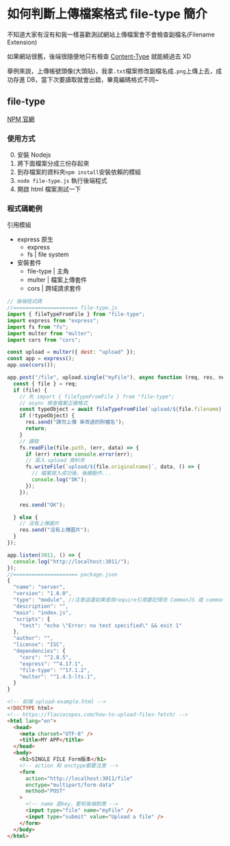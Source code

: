 # 如何判斷上傳檔案格式 file-type 簡介

不知道大家有沒有和我一樣喜歡測試網站上傳檔案會不會檢查副檔名(Filename Extension)

如果網站很舊，後端很隨便地只有檢查 [Content-Type](https://notfalse.net/40/http-representation) 就能繞過去 XD

舉例來說，上傳帳號頭像(大頭貼)，我拿`.txt`檔案修改副檔名成`.png`上傳上去，成功存進 DB，當下次要讀取就會出錯，畢竟編碼格式不同~

## file-type

[NPM 官網](https://www.npmjs.com/package/file-type)

### 使用方式

0. 安裝 Nodejs
1. 將下面檔案分成三份存起來
2. 到存檔案的資料夾`npm install`安裝依賴的模組
3. `node file-type.js` 執行後端程式
4. 開啟 html 檔案測試一下

### 程式碼範例

引用模組

- express 原生
  - express
  - fs | file system
- 安裝套件
  - file-type | 主角
  - multer | 檔案上傳套件
  - cors | 跨域請求套件

```js
// 後端程式碼
//===================== file-type.js
import { fileTypeFromFile } from "file-type";
import express from "express";
import fs from "fs";
import multer from "multer";
import cors from "cors";

const upload = multer({ dest: "upload" });
const app = express();
app.use(cors());

app.post("/file", upload.single("myFile"), async function (req, res, next) {
  const { file } = req;
  if (file) {
    // 先 import { fileTypeFromFile } from "file-type";
    // async 檢查檔案正確格式
    const typeObject = await fileTypeFromFile(`upload/${file.filename}`);
    if (!typeObject) {
      res.send("請勿上傳 串改過的附檔名");
      return;
    }
    // 讀取
    fs.readFile(file.path, (err, data) => {
      if (err) return console.error(err);
      // 寫入 upload 資料夾
      fs.writeFile(`upload/${file.originalname}`, data, () => {
        // 檔案寫入成功後，後續動作...
        console.log("OK");
      });
    });

    res.send("OK");

  } else {
    // 沒有上傳圖片
    res.send("沒有上傳圖片");
  }
});

app.listen(3011, () => {
  console.log("http://localhost:3011/");
});
//===================== package.json
{
  "name": "server",
  "version": "1.0.0",
  "type": "module", //注意這邊如果是用require引用要記得改 CommonJS 或 commonjs
  "description": "",
  "main": "index.js",
  "scripts": {
    "test": "echo \"Error: no test specified\" && exit 1"
  },
  "author": "",
  "license": "ISC",
  "dependencies": {
    "cors": "^2.8.5",
    "express": "^4.17.1",
    "file-type": "^17.1.2",
    "multer": "^1.4.5-lts.1",
  }
}

```

```html
<!-- 前端 upload-example.html -->
<!DOCTYPE html>
<!-- https://flaviocopes.com/how-to-upload-files-fetch/ -->
<html lang="en">
  <head>
    <meta charset="UTF-8" />
    <title>MY APP</title>
  </head>
  <body>
    <h1>SINGLE FILE Form版本</h1>
    <!-- action 和 enctype都要注意 -->
    <form
      action="http://localhost:3011/file"
      enctype="multipart/form-data"
      method="POST"
    >
      <!-- name 是key，要和後端對應 -->
      <input type="file" name="myFile" />
      <input type="submit" value="Upload a file" />
    </form>
  </body>
</html>
```
